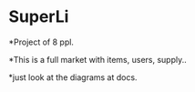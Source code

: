 # SuperLi

*Project of 8 ppl.

*This is a full market with items, users, supply..

*just look at the diagrams at docs.
